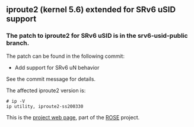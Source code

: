 ## iproute2 (kernel 5.6) extended for SRv6 uSID support

### The patch to iproute2 for SRv6 uSID is in the **srv6-usid-public** branch. 

The patch can be found in the following commit:
-  Add support for SRv6 uN behavior

See the commit message for details.

The affected iproute2 version is:

```
# ip -V
ip utility, iproute2-ss200330
```

This is the [project web page](https://netgroup.github.io/srv6-usid-linux-kernel/), part of the [ROSE](https://netgroup.github.io/rose/) project.
